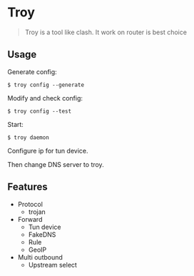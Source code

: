 # Troy

> Troy is a tool like clash. It work on router is best choice

## Usage

Generate config:

```shell
$ troy config --generate
```

Modify and check config:

```shell
$ troy config --test
```

Start:

```shell
$ troy daemon
```

Configure ip for tun device.

Then change DNS server to troy.


## Features

- Protocol
  - trojan
- Forward
  - Tun device
  - FakeDNS
  - Rule
  - GeoIP
- Multi outbound
  - Upstream select
